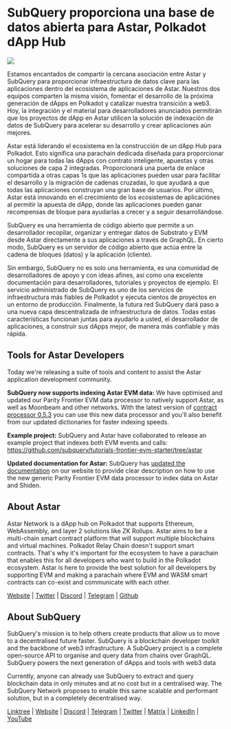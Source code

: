 # SubQuery proporciona una base de datos abierta para Astar, Polkadot dApp Hub

![](https://miro.medium.com/max/1400/1*VtFbnTYV48Y5mpZtwZsdXA.png)

Estamos encantados de compartir la cercana asociación entre Astar y SubQuery para proporcionar infraestructura de datos clave para las aplicaciones dentro del ecosistema de aplicaciones de Astar. Nuestros dos equipos comparten la misma visión, fomentar el desarrollo de la próxima generación de dApps en Polkadot y catalizar nuestra transición a web3. Hoy, la integración y el material para desarrolladores anunciados permitirán que los proyectos de dApp en Astar utilicen la solución de indexación de datos de SubQuery para acelerar su desarrollo y crear aplicaciones aún mejores.

Astar está liderando el ecosistema en la construcción de un dApp Hub para Polkadot. Esto significa una parachain dedicada diseñada para proporcionar un hogar para todas las dApps con contrato inteligente, apuestas y otras soluciones de capa 2 integradas. Proporcionará una puerta de enlace compartida a otras capas 1s que las aplicaciones pueden usar para facilitar el desarrollo y la migración de cadenas cruzadas, lo que ayudará a que todas las aplicaciones construyan una gran base de usuarios. Por último, Astar está innovando en el crecimiento de los ecosistemas de aplicaciónes al permitir la apuesta de dApp, donde las aplicaciones pueden ganar recompensas de bloque para ayudarlas a crecer y a seguir desarrollándose.

SubQuery es una herramienta de código abierto que permite a un desarrollador recopilar, organizar y entregar datos de Substrato y EVM desde Astar directamente a sus aplicaciones a través de GraphQL. En cierto modo, SubQuery es un servidor de código abierto que actúa entre la cadena de bloques (datos) y la aplicación (cliente).

Sin embargo, SubQuery no es solo una herramienta, es una comunidad de desarrolladores de apoyo y con ideas afines, así como una excelente documentación para desarrolladores, tutoriales y proyectos de ejemplo. El servicio administrado de SubQuery es uno de los servicios de infraestructura más fiables de Polkadot y ejecuta cientos de proyectos en un entorno de producción. Finalmente, la futura red SubQuery dará paso a una nueva capa descentralizada de infraestructura de datos. Todas estas características funcionan juntas para ayudarlo a usted, el desarrollador de aplicaciones, a construir sus dApps mejor, de manera más confiable y más rápida.

## **Tools for Astar Developers**

Today we're releasing a suite of tools and content to assist the Astar application development community.

**SubQuery now supports indexing Astar EVM data:** We have optimised and updated our Parity Frontier EVM data processor to natively support Astar, as well as Moonbeam and other networks. With the latest version of [contract processor 0.5.3](https://github.com/subquery/subql/releases/tag/contract-processors%2F0.5.3) you can use this new data processor and you'll also benefit from our updated dictionaries for faster indexing speeds.

**Example project:** SubQuery and Astar have collaborated to release an example project that indexes both EVM events and calls: https://github.com/subquery/tutorials-frontier-evm-starter/tree/astar

**Updated documentation for Astar:** SubQuery has [updated the documentation](https://university.subquery.network/build/substrate-evm.html) on our website to provide clear description on how to use the new generic Parity Frontier EVM data processor to index data on Astar and Shiden.

## About Astar

Astar Network is a dApp hub on Polkadot that supports Ethereum, WebAssembly, and layer 2 solutions like ZK Rollups. Astar aims to be a multi-chain smart contract platform that will support multiple blockchains and virtual machines. Polkadot Relay Chain doesn't support smart contracts. That's why it's important for the ecosystem to have a parachain that enables this for all developers who want to build in the Polkadot ecosystem. Astar is here to provide the best solution for all developers by supporting EVM and making a parachain where EVM and WASM smart contracts can co-exist and communicate with each other.

[Website](https://astar.network/) | [Twitter](https://twitter.com/AstarNetwork) | [Discord](https://discord.gg/Z3nC9U4) | [Telegram](https://t.me/PlasmOfficial) | [Github](https://github.com/AstarNetwork)

## About SubQuery

SubQuery's mission is to help others create products that allow us to move to a decentralised future faster. SubQuery is a blockchain developer toolkit and the backbone of web3 infrastructure. A SubQuery project is a complete open-source API to organise and query data from chains over GraphQL. SubQuery powers the next generation of dApps and tools with web3 data

Currently, anyone can already use SubQuery to extract and query blockchain data in only minutes and at no cost but in a centralised way. The SubQuery Network proposes to enable this same scalable and performant solution, but in a completely decentralised way.

[Linktree](https://linktr.ee/subquerynetwork) | [Website](https://subquery.network/) | [Discord](https://discord.com/invite/78zg8aBSMG) | [Telegram](https://t.me/subquerynetwork) | [Twitter](https://twitter.com/subquerynetwork) | [Matrix](https://matrix.to/#/#subquery:matrix.org) | [LinkedIn](https://www.linkedin.com/company/subquery) | [YouTube](https://www.youtube.com/channel/UCi1a6NUUjegcLHDFLr7CqLw)
